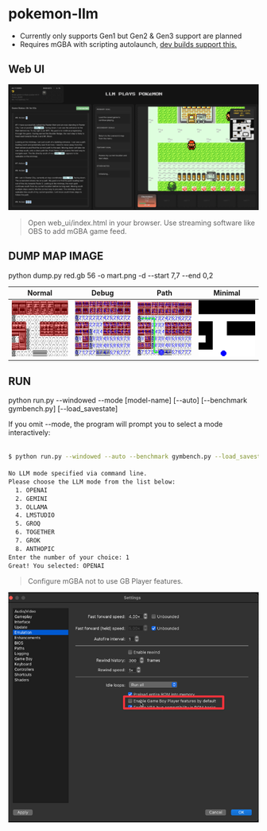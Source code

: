 # pokemon-llm

- Currently only supports Gen1 but Gen2 & Gen3 support are planned
- Requires mGBA with scripting autolaunch, [dev builds support this.](https://mgba.io/downloads.html#development-downloads)

## Web UI

![webui](images/ui.png)

> Open web_ui/index.html in your browser. Use streaming software like OBS to add mGBA game feed.

## DUMP MAP IMAGE

python dump.py red.gb 56 -o mart.png -d --start 7,7 --end 0,2

| Normal                          | Debug                          | Path                                | Minimal                          |
| ------------------------------- | ------------------------------ | ----------------------------------- | -------------------------------- |
| ![Alt1](images/normal_mart.png) | ![Alt2](images/debug_mart.png) | ![Alt3](images/path_debug_mart.png) | ![Alt4](images/minimal_mart.png) |

## RUN

python run.py --windowed --mode [model-name] [--auto] [--benchmark gymbench.py] [--load_savestate]

If you omit --mode, the program will prompt you to select a mode interactively:

```bash

$ python run.py --windowed --auto --benchmark gymbench.py --load_savestate

No LLM mode specified via command line.
Please choose the LLM mode from the list below:
  1. OPENAI
  2. GEMINI
  3. OLLAMA
  4. LMSTUDIO
  5. GROQ
  6. TOGETHER
  7. GROK
  8. ANTHOPIC
Enter the number of your choice: 1
Great! You selected: OPENAI

```

> Configure mGBA not to use GB Player features.

![Alt1](images/no_gbp.png)
